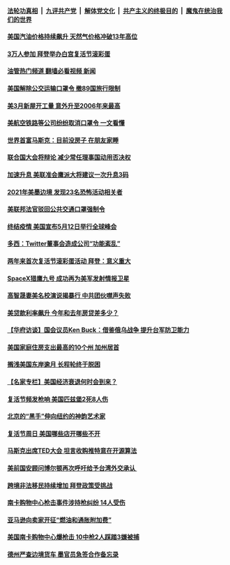 ####  [法轮功真相](../../../../basic/blob/master/README.md?t=04201901) &nbsp;|&nbsp; [九评共产党](../../../../9ping.md/blob/master/README.md?t=04201901) &nbsp;|&nbsp; [解体党文化](../../../../jtdwh.md/blob/master/README.md?t=04201901)  &nbsp;|&nbsp; [共产主义的终极目的](../../../../gczydzjmd.md/blob/master/README.md?t=04201901) &nbsp;|&nbsp; [魔鬼在统治我们的世界](../../../../mgztzwmdsj.md/blob/master/README.md?t=04201901) 

#### [美国汽油价格持续飙升 天然气价格冲破13年高位](../pages/prog203/a103404828.md?t=04201901) 

#### [3万人参加 拜登举办白宫复活节滚彩蛋](../pages/prog203/a103404845.md?t=04201901) 

#### [油管热门频道 翻墙必看视频 新闻](http://78.141.244.201:81/youtube.html?04201901)

#### [美国解除公交运输口罩令 撤89国旅行限制](../pages/prog203/a103404824.md?t=04201901) 

#### [美3月新屋开工量 意外升至2006年来最高](../pages/prog203/a103404780.md?t=04201901) 

#### [美航空铁路等公司纷纷取消口罩令 一文看懂](../pages/prog203/a103404757.md?t=04201901) 

#### [世界首富马斯克：目前没房子 在朋友家睡](../pages/prog203/a103404278.md?t=04201901) 

#### [联合国大会将辩论 减少常任理事国动用否决权](../pages/prog203/a103404232.md?t=04201901) 

#### [加速升息 美联准会鹰派大将建议一次升息3码](../pages/prog203/a103404142.md?t=04201901) 

#### [2021年美墨边境 发现23名恐怖活动相关者](../pages/prog203/a103403870.md?t=04201901) 

#### [美联邦法官驳回公共交通口罩强制令](../pages/prog203/a103403920.md?t=04201901) 

#### [终结疫情 美国宣布5月12日举行全球峰会](../pages/prog203/a103403842.md?t=04201901) 

#### [多西：Twitter董事会造成公司“功能紊乱”](../pages/prog203/a103403831.md?t=04201901) 

#### [两年来首次复活节滚彩蛋活动 拜登：意义重大](../pages/prog203/a103403786.md?t=04201901) 

#### [SpaceX猎鹰九号 成功再为美军发射情报卫星](../pages/prog203/a103403759.md?t=04201901) 

#### [高智晟妻美名校演说揭暴行 中共团伙噤声失败](../pages/prog203/a103403579.md?t=04201901) 

#### [美贷款利率飙升 今年和去年房贷差多少？](../pages/prog203/a103403530.md?t=04201901) 

#### [【华府访谈】国会议员Ken Buck：借鉴俄乌战争 提升台军防卫能力](../pages/prog203/a103403022.md?t=04201901) 

#### [美国家庭住房支出最高的10个州 加州居首](../pages/prog203/a103403344.md?t=04201901) 

#### [搁浅美国东岸逾月 长程轮终于脱困](../pages/prog203/a103403211.md?t=04201901) 

#### [【名家专栏】美国经济衰退何时会到来？](../pages/prog203/a103403174.md?t=04201901) 

#### [复活节频发枪响 美国匹兹堡2死8人伤](../pages/prog203/a103403132.md?t=04201901) 

#### [北京的“黑手”伸向纽约的神韵艺术家](../pages/prog203/a103403123.md?t=04201901) 

#### [复活节周日 美国哪些店开哪些不开](../pages/prog203/a103403115.md?t=04201901) 

#### [马斯克出席TED大会 坦言收购推特意在开源算法](../pages/prog203/a103403025.md?t=04201901) 

#### [美前国安顾问博尔顿再次呼吁给予台湾外交承认 ](../pages/prog203/a103402978.md?t=04201901) 

#### [跨境非法移民持续增加 拜登政策受挑战](../pages/prog203/a103402791.md?t=04201901) 

#### [南卡购物中心枪击事件涉持枪纠纷 14人受伤](../pages/prog203/a103402802.md?t=04201901) 

#### [亚马逊向卖家开征“燃油和通胀附加费”](../pages/prog203/a103402798.md?t=04201901) 

#### [美国南卡购物中心爆枪击 10中枪2人踩踏3嫌被捕](../pages/prog203/a103402601.md?t=04201901) 

#### [德州严查边境货车  墨官员急签合作备忘录](../pages/prog203/a103402367.md?t=04201901) 

<img src='http://gfw-breaker.win/goodnews/indexes/prog203.md' width='0px' height='0px'/>
